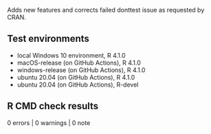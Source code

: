 Adds new features and corrects failed donttest issue as requested by CRAN.

## Test environments
* local Windows 10 environment,             R 4.1.0
* macOS-release        (on GitHub Actions), R 4.1.0
* windows-release      (on GitHub Actions), R 4.1.0 
* ubuntu 20.04         (on GitHub Actions), R 4.1.0
* ubuntu 20.04         (on GitHub Actions), R-devel

## R CMD check results

0 errors | 0 warnings | 0 note
